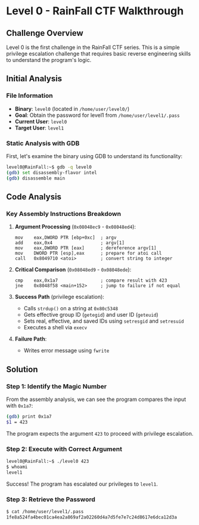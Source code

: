 # Level 0 - RainFall CTF Walkthrough

## Challenge Overview
Level 0 is the first challenge in the RainFall CTF series. This is a simple privilege escalation challenge that requires basic reverse engineering skills to understand the program's logic.

## Initial Analysis

### File Information
- **Binary**: `level0` (located in `/home/user/level0/`)
- **Goal**: Obtain the password for level1 from `/home/user/level1/.pass`
- **Current User**: `level0`
- **Target User**: `level1`

### Static Analysis with GDB

First, let's examine the binary using GDB to understand its functionality:

```bash
level0@RainFall:~$ gdb -q level0
(gdb) set disassembly-flavor intel
(gdb) disassemble main
```

## Code Analysis

### Key Assembly Instructions Breakdown

1. **Argument Processing** (`0x08048ec9` - `0x08048ed4`):
   ```assembly
   mov    eax,DWORD PTR [ebp+0xc]  ; argv
   add    eax,0x4                  ; argv[1]
   mov    eax,DWORD PTR [eax]      ; dereference argv[1]
   mov    DWORD PTR [esp],eax      ; prepare for atoi call
   call   0x8049710 <atoi>         ; convert string to integer
   ```

2. **Critical Comparison** (`0x08048ed9` - `0x08048ede`):
   ```assembly
   cmp    eax,0x1a7                ; compare result with 423
   jne    0x8048f58 <main+152>     ; jump to failure if not equal
   ```

3. **Success Path** (privilege escalation):
   - Calls `strdup()` on a string at `0x80c5348`
   - Gets effective group ID (`getegid`) and user ID (`geteuid`)
   - Sets real, effective, and saved IDs using `setresgid` and `setresuid`
   - Executes a shell via `execv`

4. **Failure Path**:
   - Writes error message using `fwrite`

## Solution

### Step 1: Identify the Magic Number
From the assembly analysis, we can see the program compares the input with `0x1a7`:

```bash
(gdb) print 0x1a7
$1 = 423
```

The program expects the argument `423` to proceed with privilege escalation.

### Step 2: Execute with Correct Argument

```bash
level0@RainFall:~$ ./level0 423
$ whoami
level1
```

Success! The program has escalated our privileges to `level1`.

### Step 3: Retrieve the Password

```bash
$ cat /home/user/level1/.pass
1fe8a524fa4bec01ca4ea2a869af2a02260d4a7d5fe7e7c24d8617e6dca12d3a
```

